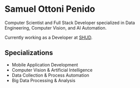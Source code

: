 # Samuel Ottoni Penido

Computer Scientist and Full Stack Developer specialized in Data Engineering, Computer Vision, and AI Automation.

Currently working as a Developer at [SHUD](https://github.com/shudbr).

## Specializations
- Mobile Application Development
- Computer Vision & Artificial Intelligence
- Data Collection & Process Automation
- Big Data Processing & Analysis
